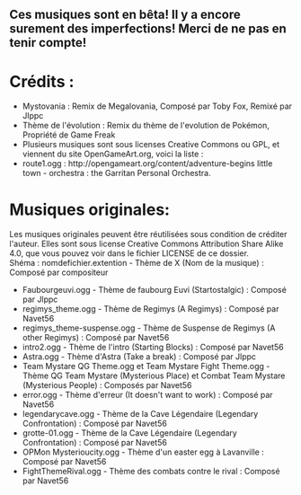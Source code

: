 ## Ces musiques sont en bêta! Il y a encore surement des imperfections! Merci de ne pas en tenir compte!

# Crédits :
<ul>
<li>Mystovania : Remix de Megalovania, Composé par Toby Fox, Remixé par Jlppc</li>
<li>Thème de l'évolution : Remix du thème de l'evolution de Pokémon, Propriété de Game Freak</li>
<li>Plusieurs musiques sont sous licenses Creative Commons ou GPL, et viennent du site OpenGameArt.org, voici la liste :</li>
<li>route1.ogg : http://opengameart.org/content/adventure-begins little town - orchestra : the Garritan Personal Orchestra.</li>
</ul>

# Musiques originales:
Les musiques originales peuvent être réutilisées sous condition de créditer l'auteur. Elles sont sous license Creative Commons Attribution Share Alike 4.0, que vous pouvez voir dans le fichier LICENSE de ce dossier.  
Shéma : nomdefichier.extention - Thème de X (Nom de la musique) : Composé par compositeur
<ul>
<li>Faubourgeuvi.ogg - Thème de faubourg Euvi (Startostalgic) : Composé par Jlppc</li>
<li>regimys_theme.ogg - Thème de Regimys (A Regimys) : Composé par Navet56</li>
<li>regimys_theme-suspense.ogg - Thème de Suspense de Regimys (A other Regimys) : Composé par Navet56</li>
<li>intro2.ogg - Thème de l'intro (Starting Blocks) : Composé par Navet56</li>
<li>Astra.ogg - Thème d'Astra (Take a break) : Composé par Jlppc</li>
<li>Team Mystare QG Theme.ogg et Team Mystare Fight Theme.ogg - Thème QG Team Mystare (Mysterious Place) et Combat Team Mystare (Mysterious People) : Composés par Navet56</li>
<li>error.ogg - Thème d'erreur (It doesn't want to work) : Composé par Navet56</li>
<li>legendarycave.ogg - Thème de la Cave Légendaire (Legendary Confrontation) : Composé par Navet56</li>
<li>grotte-01.ogg - Thème de la Cave Légendaire (Legendary Confrontation) : Composé par Navet56</li>
<li>OPMon Mysterioucity.ogg - Thème d'un easter egg à Lavanville : Composé par Navet56</li>
<li>FightThemeRival.ogg - Thème des combats contre le rival : Composé par Navet56</li>
</ul>

